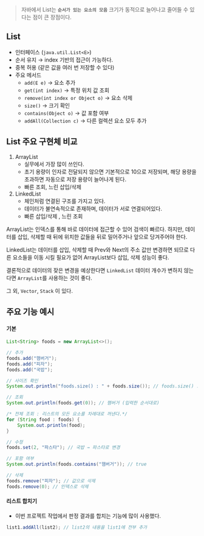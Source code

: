 > 자바에서 List는 **`순서가 있는 요소의 모음`** 
> 크기가 동적으로 늘어나고 줄어들 수 있다는 점이 큰 장점이다.

## List

+ 인터페이스 (`java.util.List<E>`)
+ 순서 유지 → index 기반의 접근이 가능하다.
+ 중복 허용 (같은 값을 여러 번 저장할 수 있다)
+ 주요 메서드
	+ `add(E e)` → 요소 추가
	- `get(int index)` → 특정 위치 값 조회
	- `remove(int index or Object o)` → 요소 삭제
	- `size()` → 크기 확인
	- `contains(Object o)` → 값 포함 여부
	- `addAll(Collection c)` → 다른 컬렉션 요소 모두 추가

## List 주요 구현체 비교

1. ArrayList 
	+ 실무에서 가장 많이 쓰인다.
	+ 초기 용량이 인자로 전달되지 않으면 기본적으로 10으로 저장되며, 해당 용량을 초과하면 자동으로 저장 용량이 늘어나게 된다.
	+ 빠른 조회, 느린 삽입/삭제
2. LinkedList
	+ 체인처럼 연결된 구조를 가지고 있다.
	+ 데이터가 불연속적으로 존재하며, 데이터가 서로 연결되어있다.
	+ 빠른 삽입/삭제 , 느린 조회

ArrayList는 인덱스를 통해 바로 데이터에 접근할 수 있어 검색이 빠르다.
하지만, 데이터를 삽입, 삭제할 때 뒤에 위치한 값들을 뒤로 밀어주거나 앞으로 당겨주어야 한다.

LinkedList는 데이터를 삽입, 삭제할 때 Prev와 Next의 주소 값만 변경하면 되므로 다른 요소들을 이동 시킬 필요가 없어 ArrayList보다 삽입, 삭제 성능이 좋다.

결론적으로 데이터의 잦은 변경을 예상한다면 `LinkedList`
데이터 개수가 변하지 않는다면 `ArrayList`를 사용하는 것이 좋다.

그 외, `Vector`, `Stack` 이 있다.


##  주요 기능 예시


#### 기본

```java
List<String> foods = new ArrayList<>();

// 추가
foods.add("햄버거");
foods.add("피자");
foods.add("국밥");

// 사이즈 확인
System.out.println("foods.size() : " + foods.size()); // foods.size() : 3

// 조회
System.out.println(foods.get(0)); // 햄버거 (입력한 순서대로)

/* 전체 조회 : 리스트의 모든 요소를 차례대로 꺼낸다.*/
for (String food : foods) {
	System.out.println(food);
}

// 수정
foods.set(2, "파스타"); // 국밥 → 파스타로 변경

// 포함 여부
System.out.println(foods.contains("햄버거")); // true

// 삭제
foods.remove("피자"); // 값으로 삭제
foods.remove(0); // 인덱스로 삭제

```

#### 리스트 합치기 
+ 이번 프로젝트 작업에서 판정 결과를 합치는 기능에 많이 사용했다.
```java
list1.addAll(list2); // list2의 내용을 list1에 전부 추가
```

